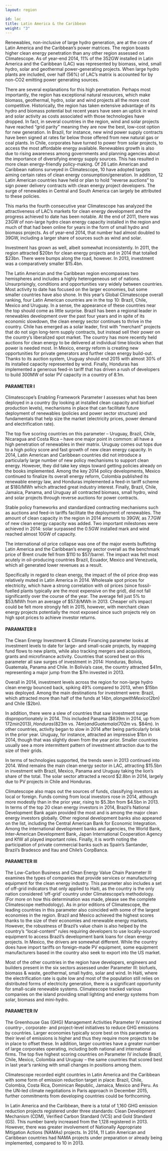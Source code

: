 ```yaml
---
layout: region

id: lac
title: Latin America & the Caribbean
weight: "3"
---
```

Renewables, non-inclusive of large hydro generation, are at the core of Latin America and the Caribbean’s power matrices. The region boasts higher clean energy penetration than any other region assessed on Climatescope. As of year-end 2014, 11% of the 352GW installed in Latin America and the Caribbean (LAC) was represented by biomass, wind, small hydro, solar and geothermal power-generating projects. When large hydro plants are included, over half (56%) of LAC’s matrix is accounted for by non-CO2 emitting power generating sources.

There are several explanations for this high penetration.  Perhaps most importantly, the region has exceptional natural resources, which make biomass, geothermal, hydro, solar and wind projects all the more cost competitive. Historically, the region has taken extensive advantage of its hydro and biomass potential but recent years have seen an uptick in wind and solar activity as costs associated with those technologies have dropped. In fact, in several countries in the region, wind and solar projects have reached “grid parity” meaning they are now the best, low-cost option for new generation. In Brazil, for instance, new wind power supply contracts have been signed at rates far below those offered from new natural gas or coal plants.  In Chile, corporates have turned to power from solar projects, to access the most affordable energy available.
Renewables growth is also due to rising awareness among governments and planning agencies about the importance of diversifying energy supply sources. This has resulted in more clean energy-friendly policy-making. Of 26 Latin American and Caribbean nations surveyed in Climatescope, 10 have adopted targets aiming certain rates of clean energy consumption/generation. In addition, 12 Latin American countries have held or plan to hold “reverse auctions” to sign power delivery contracts with clean energy project developers. The surge of renewables in Central and South America can largely be attributed to these policies. 

This marks the fourth consecutive year Climatescope has analyzed the attractiveness of LAC’s markets for clean energy development and the progress achieved to date has been notable. At the end of 2011, there was 23GW of non-large hydro clean energy capacity installed in the region and much of that had been online for years in the form of small hydro and biomass projects. As of year-end 2014, that number had almost doubled to 39GW, including a larger share of sources such as wind and solar.

Investment has grown as well, albeit somewhat inconsistently. In 2011, the region attracted $20bn for clean energy projects and in 2014 that totalled $23bn. There were bumps along the road, however.  In 2013, investment was a comparatively smaller $15.4bn. 

The Latin American and the Caribbean region encompasses two hemispheres and includes a highly heterogeneous set of nations. Unsurprisingly, conditions and opportunities vary widely between countries. Most activity to date has focused on the larger economies, but some smaller countries have also shone. In this year’s Global Climatescope overall ranking, four Latin American countries are in the top 10: Brazil, Chile, Mexico and Uruguay. 
In a sense, the appearance of these countries near the top should come as little surprise. Brazil has been a regional leader in renewables development over the past four years and in spite of its economic slowdown, the clean energy sector continues to thrive in the country. Chile has emerged as a solar leader, first with “merchant” projects that do not sign long-term supply contracts, but instead sell their power on the country’s liberalized spot market. The country has more recently held auctions for clean energy to be delivered at individual time blocks when that power is needed most. 
In Mexico, energy reform is creating new opportunities for private generators and further clean energy build-out. Thanks to its auction system, Uruguay should end 2015 with almost 30% of its installed capacity represented by wind. Finally, Honduras has implemented a generous feed-in tariff that has driven a rush of developers to build 300MW of solar PV capacity in a country of 8.1m. 
	
#### PARAMETER I

Climatescope’s Enabling Framework Parameter I assesses what has been deployed in a country (by looking at installed clean capacity and biofuel production levels), mechanisms in place that can facilitate future deployment of renewables (policies and power sector structure) and fundamentals that help size the market (electricity prices, power demand and electrification rate). 

The top five scoring countries on this parameter – Uruguay, Brazil, Chile, Nicaragua and Costa Rica – have one major point in common: all have a high penetration of renewables in their matrix. Uruguay comes out tops due to a high policy score and fast growth of new clean energy capacity. 
In 2014, Latin American and Caribbean countries did not introduce a particularly large number of new policy mechanisms to support clean energy.  However, they did take key steps toward getting policies already on the books implemented. Among the key 2014 policy developments, Mexico continued to finalize its overall energy reform, Colombia published its renewable energy law, and Honduras implemented a feed-in tariff scheme at $180/MWh which attracted great industry interest. Finally, Brazil, Chile, Jamaica, Panama, and Uruguay all contracted biomass, small hydro, wind and solar projects through reverse auctions for power contracts. 

Stable policy frameworks and standardized contracting mechanisms such as auctions and feed-in tariffs facilitate the deployment of renewables. The amount of clean capacity in the region in 2014 amounts to 39GW, as 7.7GW of new clean energy capacity was added. Two important milestones were achieved in 2014: solar surpassed the 0.5GW installed mark and wind reached almost 10GW of capacity. 

The international oil price collapse was one of the major events buffeting Latin America and the Caribbean’s energy sector overall as the benchmark price of Brent crude fell from $110 to $57/barrel. The impact was felt most acutely in oil-producing countries Brazil, Ecuador, Mexico and Venezuela, which all generated lower revenues as a result. 

Specifically in regard to clean energy, the impact of the oil price drop was relatively muted in Latin America in 2014. Wholesale spot prices for electricity, which have a strong correlation with oil prices (since fossil-fuelled plants typically are the most expensive on the grid), did not fall significantly over the course of the year. The average fell just 5% to $53/MWh from an average of $57.8/MWh in 2013. Cheaper oil’s impact could be felt more strongly felt in 2015, however, with merchant clean energy projects potentially the most exposed since such projects rely on high spot prices to achieve investor returns. 

#### PARAMATER II
	
The Clean Energy Investment & Climate Financing parameter looks at investment levels to date for large- and small-scale projects, by mapping fund flows to new plants, while also tracking mergers and acquisitions, grants and microfinance activity. 
Countries that scored best on this parameter all saw surges of investment in 2014: Honduras, Bolivia, Guatemala, Panama and Chile. In Bolivia’s case, the country attracted $41m, representing a major jump from the $7m invested in 2013.

Overall in 2014, investment levels across the region for non-large hydro clean energy bounced back, spiking 49% compared to 2013, when $15bn was deployed. Among the main destinations for investment were: Brazil, which attracted more than half of the funds at $14bn, along with Mexico ($2bn) and Chile ($2bn). 

In addition, there were a slew of countries that saw investment surge disproportionately in 2014. This included Panama ($839m in 2014, up from $172m in 2013), Honduras ($823m vs. $74m) and Guatemala ($702m vs. $84m). In other countries, activity began to slow in 2014 after being particularly brisk in the prior year. Uruguay, for instance, attracted an impressive $1bn in 2014, though that was slightly down from the year prior. Smaller countries usually see a more intermittent pattern of investment attraction due to the size of their grids. 

In terms of technologies supported, the trends seen in 2013 continued into 2014. Wind remains the main clean energy sector in LAC, attracting $15.5bn in investment with Brazil, Mexico, Panama and Uruguay taking the lion’s share of the total. The solar sector attracted a record $2.8bn in 2014, largely due to PV projects in Chile and Honduras. 

Climatescope also maps out the sources of funds, classifying investors as local or foreign. Funds coming from local investors rose in 2014, although more modestly than in the prior year, rising to $5.3bn from $4.5bn in 2013. In terms of the top 20 clean energy investors in 2014, Brazil’s National Development Bank again provided the most and is among the major clean energy investors globally. Other regional development banks also appeared on the list, including the Central American Bank for Economic Integration. Among the international development banks and agencies, the World Bank, Inter-American Development Bank, Japan International Cooperation Agency and KfW all played important roles. Finally, it is worth noting the participation of private commercial banks such as Spain’s Santander, Brazil’s Bradesco and Itau and Chile’s CorpBanca. 

#### PARAMETER III
	
The Low-Carbon Business and Clean Energy Value Chain Parameter III examines the types of companies that provide services or manufacturing equipment for the clean energy industry. This parameter also includes a set of off-grid indicators that only applied to Haiti, as the country is the only nation considered ‘off-grid’ country under Climatescope’s methodology. (For more on how this determination was made, please see the complete Climatescope methodology). 
As in prior editions of Climatescope, the leading countries in this parameter also coincided with some of the largest economies in the region. Brazil and Mexico achieved the highest scores thanks to the size of their economies and renewable energy markets. However, the robustness of Brazil’s value chain is also helped by the country’s “local-content” rules requiring developers to use locally-sourced equipment to access Brazil’s development bank loans for clean energy projects. 
In Mexico, the drivers are somewhat different. While the country does have import tariffs on foreign-made PV equipment, some equipment manufacturers based in the country also seek to export into the US market. 

Most of the other countries in the region have developers, engineers and builders present in the six sectors assessed under Parameter III: biofuels, biomass & waste, geothermal, small hydro, solar and wind. In Haiti, where the electrification rate is quite low and most of the population still relies on distributed forms of electricity generation, there is a significant opportunity for small-scale renewable systems. Climatescope tracked various companies on the island providing small lighting and energy systems from solar, biomass and mini-hydro.  

#### PARAMETER IV

The Greenhouse Gas (GHG) Management Activities Parameter IV examined country-, corporate- and project-level initiatives to reduce GHG emissions by countries. Larger economies typically score best on this parameter as their level of emissions is higher and thus they require more projects to be in place to offset these. In addition, larger countries have a greater number of large corporates operating, including both national and international firms. The top five highest scoring countries on Parameter IV include Brazil, Chile, Mexico, Colombia and Uruguay – the same countries that scored best in last year’s ranking with small changes in positions among them. 

Climatescope recorded eight countries in Latin America and the Caribbean with some form of emission reduction target in place: Brazil, Chile, Colombia, Costa Rica, Dominican Republic, Jamaica, Mexico and Peru. As the UN-led climate negotiations in Paris approach in December 2015, further commitments from developing countries could be forthcoming. 

In Latin America and the Caribbean, there is a total of 1,160 GHG emission reduction projects registered under three standards: Clean Development Mechanism (CDM), Verified Carbon Standard (VCS) and Gold Standard (GS). This number barely increased from the 1,128 registered in 2013. However, there was greater involvement of Nationally Appropriate Mitigation Actions (NAMAs) projects. In 2014, 11 Latin American and Caribbean countries had NAMA projects under preparation or already being implemented, compared to 10 in 2013.

